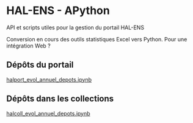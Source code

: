 # HAL-ENS - APython

API et scripts utiles pour la gestion du portail HAL-ENS

Conversion en cours des outils statistiques Excel vers Python.
Pour une intégration Web ?

## Dépôts du portail
[halport_evol_annuel_depots.ipynb](https://github.com/Joldanbib/API-HAL/blob/main/halport_evol_annuel_depots.ipynb)

## Dépôts dans les collections
[halcoll_evol_annuel_depots.ipynb](https://github.com/Joldanbib/API-HAL/blob/main/halcoll_evol_annuel_depots.ipynb)

